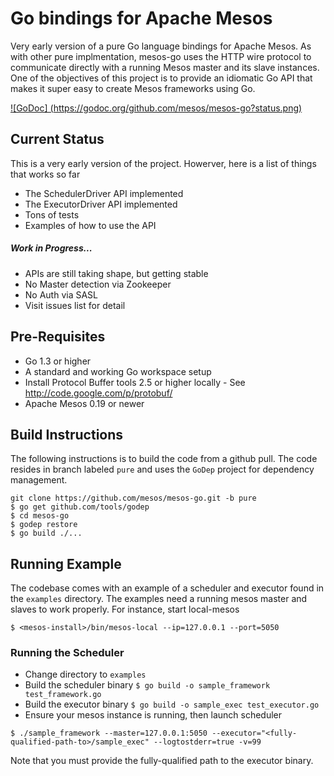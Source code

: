 Go bindings for Apache Mesos
========

Very early version of a pure Go language bindings for Apache Mesos. As with other pure implmentation, mesos-go uses the HTTP wire protocol to communicate directly with  a running Mesos master and its slave instances. One of the objectives of this project is to provide an idiomatic Go API that makes it super easy to create Mesos frameworks using Go. 

[![GoDoc] (https://godoc.org/github.com/mesos/mesos-go?status.png)](https://godoc.org/github.com/mesos/mesos-go)

## Current Status
This is a very early version of the project.  Howerver, here is a list of things that works so far
- The SchedulerDriver API implemented
- The ExecutorDriver API implemented
- Tons of tests
- Examples of how to use the API

##### Work in Progress...
- APIs are still taking shape, but getting stable
- No Master detection via Zookeeper
- No Auth via SASL
- Visit issues list for detail

## Pre-Requisites
- Go 1.3 or higher
- A standard and working Go workspace setup
- Install Protocol Buffer tools 2.5 or higher locally - See http://code.google.com/p/protobuf/
- Apache Mesos 0.19 or newer


## Build Instructions
The following instructions is to build the code from a github pull.  The code resides in branch labeled `pure` and uses the `GoDep` project for dependency management.
```
git clone https://github.com/mesos/mesos-go.git -b pure
$ go get github.com/tools/godep
$ cd mesos-go
$ godep restore
$ go build ./...
```
## Running Example
The codebase comes with an example of a scheduler and executor found in the `examples` directory.
The examples need a running mesos master and slaves to work properly.   For instance, start local-mesos 
```
$ <mesos-install>/bin/mesos-local --ip=127.0.0.1 --port=5050
```
### Running the Scheduler
* Change directory to `examples`
* Build the scheduler binary `$ go build -o sample_framework test_framework.go`
* Build the executor binary `$ go build -o sample_exec test_executor.go`
* Ensure your mesos instance is running, then launch scheduler
```
$ ./sample_framework --master=127.0.0.1:5050 --executor="<fully-qualified-path-to>/sample_exec" --logtostderr=true -v=99
```
Note that you must provide the fully-qualified path to the executor binary.